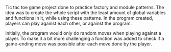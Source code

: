 Tic tac toe game project done to practice factory and module patterns. The idea was to create the whole script with the least amount of global variables and functions in it, while using these patterns. In the program created, players can play against each other, or against the program. 

Initially, the program would only do random moves when playing against a player. To make it a bit more challenging a function was added to check if a game-ending move was possible after each move done by the player.